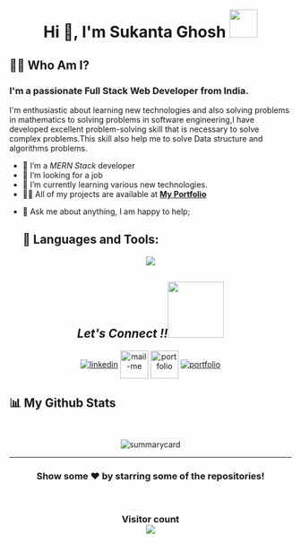 <h1 align="center">Hi 👋, I'm Sukanta Ghosh  <img src="https://camo.githubusercontent.com/63371d36886ee658f5a97401f393e1ab1684b2fd3de674b8f5efc7d410b2a3d0/68747470733a2f2f6d656469612e67697068792e636f6d2f6d656469612f57556c706c634d704f43456d5447427442572f67697068792e676966" width="50px" width="50px"</h1>

##  🙋‍♂️ Who Am I?
<h3 >I'm a passionate Full Stack Web Developer from India.</h3>
<p>I'm enthusiastic about learning new technologies and also solving problems in mathematics to solving problems in software engineering,I have developed excellent problem-solving skill that is necessary to solve complex problems.This skill also help me to solve Data structure and algorithms problems.</p>

 - 🌱 I’m a  *MERN Stack* developer
- 👯 I’m looking for a job
- 🌱 I’m currently learning various new technologies.
 - 👨‍💻 All of my projects are available at **[My Portfolio](https://sukantadeveloper.in)**
<!--  - 📫 How to reach me *ghoshsu4@gmail.com* -->
- 💬 Ask me about anything, I am happy to help;

  ## 🚀 Languages and Tools:
 

 <p align="center" >
<img src="https://playful-caramel-380d62.netlify.app/skill.png"/>
  </p>



       
</p>
 <h2 align="center"><i>Let's Connect !!<img src="https://raw.githubusercontent.com/ShahriarShafin/ShahriarShafin/main/Assets/handshake.gif" width="100" /></i></h2>

<p align="center">
  <a href="https://www.linkedin.com/in/sukantadeveloper" target="_blank"><img align="center" src="https://skillicons.dev/icons?i=linkedin" alt="linkedin" /></a>
  <a title="ghoshsu4@gmail.com" href="mailto:ghoshsu4@gmail.com" target="_blank"><img align="center"  src="https://cdn-icons-png.flaticon.com/128/888/888853.png"  width="50px"   alt="mail-me" /></a>
  <a href="https://sukantadeveloper.in" target="_blank"><img align="center" src="https://user-images.githubusercontent.com/107247913/185736439-402f6025-1e63-4eb3-b770-aacd5e4b1386.png"  width="50px" alt="portfolio" /></a>
    <a href="https://twitter.com/ghoshsu4" target="_blank"><img align="center" src="https://skillicons.dev/icons?i=twitter"  alt="portfolio" /></a>
</p>


## 📊 My Github Stats



<p align="center"><img src="https://github-readme-streak-stats.herokuapp.com/?user=sukantadeveloper&theme=dark" alt=""/></p>
<p align="center" ><img src="https://github-profile-trophy.vercel.app/?username=sukantadeveloper&theme=dark" alt=""/> </p>
<p align="center"><img src="https://github-profile-summary-cards.vercel.app/api/cards/profile-details?username=sukantadeveloper&theme=vue" alt="summarycard"/> </p>
<hr />
<h3 align="center">
 Show some ❤️ by starring some of the repositories!
</h3>
<br>
<h3 align="center"> 
  Visitor count <br>
  <img src="https://profile-counter.glitch.me/sukantadeveloper/count.svg" />
</h3>
<br/>

